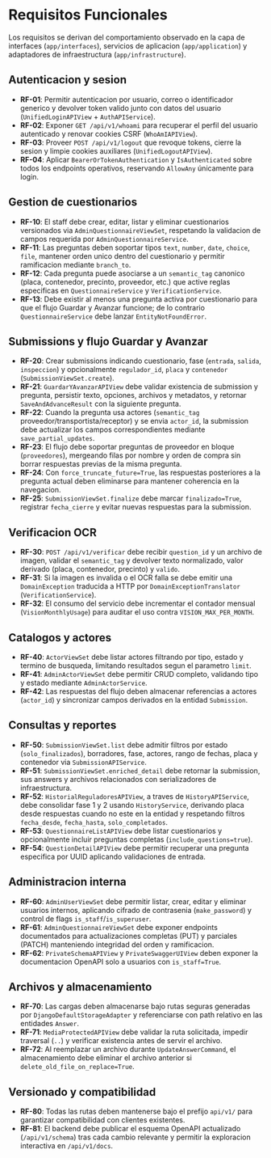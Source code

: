 # Requisitos Funcionales

Los requisitos se derivan del comportamiento observado en la capa de interfaces (`app/interfaces`), servicios de aplicacion (`app/application`) y adaptadores de infraestructura (`app/infrastructure`).

## Autenticacion y sesion
- **RF-01**: Permitir autenticacion por usuario, correo o identificador generico y devolver token valido junto con datos del usuario (`UnifiedLoginAPIView` + `AuthAPIService`).
- **RF-02**: Exponer `GET /api/v1/whoami` para recuperar el perfil del usuario autenticado y renovar cookies CSRF (`WhoAmIAPIView`).
- **RF-03**: Proveer `POST /api/v1/logout` que revoque tokens, cierre la sesion y limpie cookies auxiliares (`UnifiedLogoutAPIView`).
- **RF-04**: Aplicar `BearerOrTokenAuthentication` y `IsAuthenticated` sobre todos los endpoints operativos, reservando `AllowAny` únicamente para login.

## Gestion de cuestionarios
- **RF-10**: El staff debe crear, editar, listar y eliminar cuestionarios versionados via `AdminQuestionnaireViewSet`, respetando la validacion de campos requerida por `AdminQuestionnaireService`.
- **RF-11**: Las preguntas deben soportar tipos `text`, `number`, `date`, `choice`, `file`, mantener orden unico dentro del cuestionario y permitir ramificacion mediante `branch_to`.
- **RF-12**: Cada pregunta puede asociarse a un `semantic_tag` canonico (placa, contenedor, precinto, proveedor, etc.) que active reglas especificas en `QuestionnaireService` y `VerificationService`.
- **RF-13**: Debe existir al menos una pregunta activa por cuestionario para que el flujo Guardar y Avanzar funcione; de lo contrario `QuestionnaireService` debe lanzar `EntityNotFoundError`.

## Submissions y flujo Guardar y Avanzar
- **RF-20**: Crear submissions indicando cuestionario, fase (`entrada`, `salida`, `inspeccion`) y opcionalmente `regulador_id`, `placa` y `contenedor` (`SubmissionViewSet.create`).
- **RF-21**: `GuardarYAvanzarAPIView` debe validar existencia de submission y pregunta, persistir texto, opciones, archivos y metadatos, y retornar `SaveAndAdvanceResult` con la siguiente pregunta.
- **RF-22**: Cuando la pregunta usa actores (`semantic_tag` proveedor/transportista/receptor) y se envia `actor_id`, la submission debe actualizar los campos correspondientes mediante `save_partial_updates`.
- **RF-23**: El flujo debe soportar preguntas de proveedor en bloque (`proveedores`), mergeando filas por nombre y orden de compra sin borrar respuestas previas de la misma pregunta.
- **RF-24**: Con `force_truncate_future=True`, las respuestas posteriores a la pregunta actual deben eliminarse para mantener coherencia en la navegacion.
- **RF-25**: `SubmissionViewSet.finalize` debe marcar `finalizado=True`, registrar `fecha_cierre` y evitar nuevas respuestas para la submission.

## Verificacion OCR
- **RF-30**: `POST /api/v1/verificar` debe recibir `question_id` y un archivo de imagen, validar el `semantic_tag` y devolver texto normalizado, valor derivado (placa, contenedor, precinto) y `valido`.
- **RF-31**: Si la imagen es invalida o el OCR falla se debe emitir una `DomainException` traducida a HTTP por `DomainExceptionTranslator` (`VerificationService`).
- **RF-32**: El consumo del servicio debe incrementar el contador mensual (`VisionMonthlyUsage`) para auditar el uso contra `VISION_MAX_PER_MONTH`.

## Catalogos y actores
- **RF-40**: `ActorViewSet` debe listar actores filtrando por tipo, estado y termino de busqueda, limitando resultados segun el parametro `limit`.
- **RF-41**: `AdminActorViewSet` debe permitir CRUD completo, validando tipo y estado mediante `AdminActorService`.
- **RF-42**: Las respuestas del flujo deben almacenar referencias a actores (`actor_id`) y sincronizar campos derivados en la entidad `Submission`.

## Consultas y reportes
- **RF-50**: `SubmissionViewSet.list` debe admitir filtros por estado (`solo_finalizados`), borradores, fase, actores, rango de fechas, placa y contenedor via `SubmissionAPIService`.
- **RF-51**: `SubmissionViewSet.enriched_detail` debe retornar la submission, sus answers y archivos relacionados con serializadores de infraestructura.
- **RF-52**: `HistorialReguladoresAPIView`, a traves de `HistoryAPIService`, debe consolidar fase 1 y 2 usando `HistoryService`, derivando placa desde respuestas cuando no este en la entidad y respetando filtros `fecha_desde`, `fecha_hasta`, `solo_completados`.
- **RF-53**: `QuestionnaireListAPIView` debe listar cuestionarios y opcionalmente incluir preguntas completas (`include_questions=true`).
- **RF-54**: `QuestionDetailAPIView` debe permitir recuperar una pregunta especifica por UUID aplicando validaciones de entrada.

## Administracion interna
- **RF-60**: `AdminUserViewSet` debe permitir listar, crear, editar y eliminar usuarios internos, aplicando cifrado de contrasenia (`make_password`) y control de flags `is_staff`/`is_superuser`.
- **RF-61**: `AdminQuestionnaireViewSet` debe exponer endpoints documentados para actualizaciones completas (PUT) y parciales (PATCH) manteniendo integridad del orden y ramificacion.
- **RF-62**: `PrivateSchemaAPIView` y `PrivateSwaggerUIView` deben exponer la documentacion OpenAPI solo a usuarios con `is_staff=True`.

## Archivos y almacenamiento
- **RF-70**: Las cargas deben almacenarse bajo rutas seguras generadas por `DjangoDefaultStorageAdapter` y referenciarse con path relativo en las entidades `Answer`.
- **RF-71**: `MediaProtectedAPIView` debe validar la ruta solicitada, impedir traversal (`..`) y verificar existencia antes de servir el archivo.
- **RF-72**: Al reemplazar un archivo durante `UpdateAnswerCommand`, el almacenamiento debe eliminar el archivo anterior si `delete_old_file_on_replace=True`.

## Versionado y compatibilidad
- **RF-80**: Todas las rutas deben mantenerse bajo el prefijo `api/v1/` para garantizar compatibilidad con clientes existentes.
- **RF-81**: El backend debe publicar el esquema OpenAPI actualizado (`/api/v1/schema`) tras cada cambio relevante y permitir la exploracion interactiva en `/api/v1/docs`.
